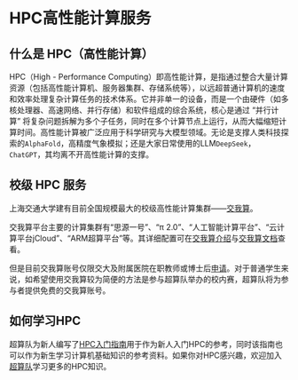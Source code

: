 # HPC高性能计算服务

## 什么是 HPC（高性能计算）
HPC（High - Performance Computing）即高性能计算，是指通过整合大量计算资源（包括高性能计算机、服务器集群、存储系统等），以远超普通计算机的速度和效率处理复杂计算任务的技术体系。它并非单一的设备，而是一个由硬件（如多核处理器、高速网络、并行存储）和软件组成的综合系统，核心是通过 “并行计算” 将复杂问题拆解为多个子任务，同时在多个计算节点上运行，从而大幅缩短计算时间。高性能计算被广泛应用于科学研究与大模型领域。无论是支撑人类科技探索的`AlphaFold`，高精度气象模拟；还是大家日常使用的LLM`DeepSeek`，`ChatGPT`，其均离不开高性能计算的支撑。

## 校级 HPC 服务
上海交通大学建有目前全国规模最大的校级高性能计算集群——[交我算](https://hpc.sjtu.edu.cn/Item/Intro.htm)。

交我算平台主要的计算集群有“思源一号”、“π 2.0”、“人工智能计算平台”、“云计算平台jCloud”、“ARM超算平台”等。其详细配置可在[交我算介绍](https://hpc.sjtu.edu.cn/Item/Intro.htm)与[交我算文档](https://docs.hpc.sjtu.edu.cn/quickstart/index.html#id2)查看。


但是目前交我算账号仅限交大及附属医院在职教师或博士后[申请](https://docs.hpc.sjtu.edu.cn/quickstart/index.html#id5)。对于普通学生来说，如希望使用交我算较为简便的方法是参与超算队举办的校内赛，超算队将为参与者提供免费的交我算账号。

## 如何学习HPC

超算队为新人编写了[HPC入门指南](https://xflops.sjtu.edu.cn/hpc-start-guide/)用于作为新人入门HPC的参考，同时该指南也可以作为新生学习计算机基础知识的参考资料。如果你对HPC感兴趣，欢迎加入[超算队](https://xflops.sjtu.edu.cn)学习更多的HPC知识。